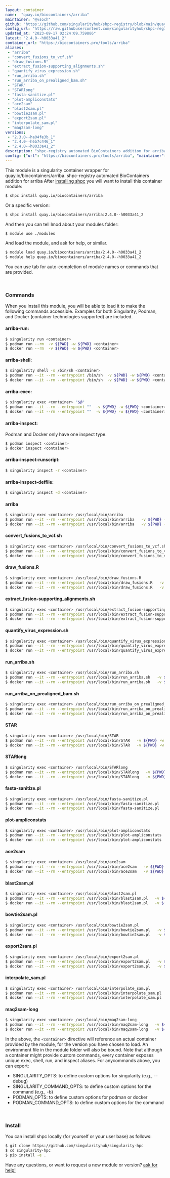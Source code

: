 ```yaml
---
layout: container
name:  "quay.io/biocontainers/arriba"
maintainer: "@vsoch"
github: "https://github.com/singularityhub/shpc-registry/blob/main/quay.io/biocontainers/arriba/container.yaml"
config_url: "https://raw.githubusercontent.com/singularityhub/shpc-registry/main/quay.io/biocontainers/arriba/container.yaml"
updated_at: "2023-09-17 02:24:09.759886"
latest: "2.4.0--h0033a41_2"
container_url: "https://biocontainers.pro/tools/arriba"
aliases:
 - "arriba"
 - "convert_fusions_to_vcf.sh"
 - "draw_fusions.R"
 - "extract_fusion-supporting_alignments.sh"
 - "quantify_virus_expression.sh"
 - "run_arriba.sh"
 - "run_arriba_on_prealigned_bam.sh"
 - "STAR"
 - "STARlong"
 - "fasta-sanitize.pl"
 - "plot-ampliconstats"
 - "ace2sam"
 - "blast2sam.pl"
 - "bowtie2sam.pl"
 - "export2sam.pl"
 - "interpolate_sam.pl"
 - "maq2sam-long"
versions:
 - "2.3.0--ha04fe3b_1"
 - "2.4.0--h6b7c446_1"
 - "2.4.0--h0033a41_2"
description: "shpc-registry automated BioContainers addition for arriba"
config: {"url": "https://biocontainers.pro/tools/arriba", "maintainer": "@vsoch", "description": "shpc-registry automated BioContainers addition for arriba", "latest": {"2.4.0--h0033a41_2": "sha256:d4632bdaa59ba9619c4c72d897b7551ec993d79cd3acefa475169eba9bfc8d29"}, "tags": {"2.3.0--ha04fe3b_1": "sha256:0b46650c649f24856861dcddb21c1d78fbefaef437ea3619c9304f59b1de1ae5", "2.4.0--h6b7c446_1": "sha256:4e6d33c6d163b2b27185ba08312472e77cfab3d3a745bc2ef1eac90d32c4df9f", "2.4.0--h0033a41_2": "sha256:d4632bdaa59ba9619c4c72d897b7551ec993d79cd3acefa475169eba9bfc8d29"}, "docker": "quay.io/biocontainers/arriba", "aliases": {"arriba": "/usr/local/bin/arriba", "convert_fusions_to_vcf.sh": "/usr/local/bin/convert_fusions_to_vcf.sh", "draw_fusions.R": "/usr/local/bin/draw_fusions.R", "extract_fusion-supporting_alignments.sh": "/usr/local/bin/extract_fusion-supporting_alignments.sh", "quantify_virus_expression.sh": "/usr/local/bin/quantify_virus_expression.sh", "run_arriba.sh": "/usr/local/bin/run_arriba.sh", "run_arriba_on_prealigned_bam.sh": "/usr/local/bin/run_arriba_on_prealigned_bam.sh", "STAR": "/usr/local/bin/STAR", "STARlong": "/usr/local/bin/STARlong", "fasta-sanitize.pl": "/usr/local/bin/fasta-sanitize.pl", "plot-ampliconstats": "/usr/local/bin/plot-ampliconstats", "ace2sam": "/usr/local/bin/ace2sam", "blast2sam.pl": "/usr/local/bin/blast2sam.pl", "bowtie2sam.pl": "/usr/local/bin/bowtie2sam.pl", "export2sam.pl": "/usr/local/bin/export2sam.pl", "interpolate_sam.pl": "/usr/local/bin/interpolate_sam.pl", "maq2sam-long": "/usr/local/bin/maq2sam-long"}}
---
```


This module is a singularity container wrapper for quay.io/biocontainers/arriba.
shpc-registry automated BioContainers addition for arriba
After [installing shpc](#install) you will want to install this container module:


```bash
$ shpc install quay.io/biocontainers/arriba
```

Or a specific version:

```bash
$ shpc install quay.io/biocontainers/arriba:2.4.0--h0033a41_2
```

And then you can tell lmod about your modules folder:

```bash
$ module use ./modules
```

And load the module, and ask for help, or similar.

```bash
$ module load quay.io/biocontainers/arriba/2.4.0--h0033a41_2
$ module help quay.io/biocontainers/arriba/2.4.0--h0033a41_2
```

You can use tab for auto-completion of module names or commands that are provided.

<br>

### Commands

When you install this module, you will be able to load it to make the following commands accessible.
Examples for both Singularity, Podman, and Docker (container technologies supported) are included.

#### arriba-run:

```bash
$ singularity run <container>
$ podman run --rm  -v ${PWD} -w ${PWD} <container>
$ docker run --rm  -v ${PWD} -w ${PWD} <container>
```

#### arriba-shell:

```bash
$ singularity shell -s /bin/sh <container>
$ podman run --it --rm --entrypoint /bin/sh  -v ${PWD} -w ${PWD} <container>
$ docker run --it --rm --entrypoint /bin/sh  -v ${PWD} -w ${PWD} <container>
```

#### arriba-exec:

```bash
$ singularity exec <container> "$@"
$ podman run --it --rm --entrypoint ""  -v ${PWD} -w ${PWD} <container> "$@"
$ docker run --it --rm --entrypoint ""  -v ${PWD} -w ${PWD} <container> "$@"
```

#### arriba-inspect:

Podman and Docker only have one inspect type.

```bash
$ podman inspect <container>
$ docker inspect <container>
```

#### arriba-inspect-runscript:

```bash
$ singularity inspect -r <container>
```

#### arriba-inspect-deffile:

```bash
$ singularity inspect -d <container>
```


#### arriba

```bash
$ singularity exec <container> /usr/local/bin/arriba
$ podman run --it --rm --entrypoint /usr/local/bin/arriba   -v ${PWD} -w ${PWD} <container> -c " $@"
$ docker run --it --rm --entrypoint /usr/local/bin/arriba   -v ${PWD} -w ${PWD} <container> -c " $@"
```


#### convert_fusions_to_vcf.sh

```bash
$ singularity exec <container> /usr/local/bin/convert_fusions_to_vcf.sh
$ podman run --it --rm --entrypoint /usr/local/bin/convert_fusions_to_vcf.sh   -v ${PWD} -w ${PWD} <container> -c " $@"
$ docker run --it --rm --entrypoint /usr/local/bin/convert_fusions_to_vcf.sh   -v ${PWD} -w ${PWD} <container> -c " $@"
```


#### draw_fusions.R

```bash
$ singularity exec <container> /usr/local/bin/draw_fusions.R
$ podman run --it --rm --entrypoint /usr/local/bin/draw_fusions.R   -v ${PWD} -w ${PWD} <container> -c " $@"
$ docker run --it --rm --entrypoint /usr/local/bin/draw_fusions.R   -v ${PWD} -w ${PWD} <container> -c " $@"
```


#### extract_fusion-supporting_alignments.sh

```bash
$ singularity exec <container> /usr/local/bin/extract_fusion-supporting_alignments.sh
$ podman run --it --rm --entrypoint /usr/local/bin/extract_fusion-supporting_alignments.sh   -v ${PWD} -w ${PWD} <container> -c " $@"
$ docker run --it --rm --entrypoint /usr/local/bin/extract_fusion-supporting_alignments.sh   -v ${PWD} -w ${PWD} <container> -c " $@"
```


#### quantify_virus_expression.sh

```bash
$ singularity exec <container> /usr/local/bin/quantify_virus_expression.sh
$ podman run --it --rm --entrypoint /usr/local/bin/quantify_virus_expression.sh   -v ${PWD} -w ${PWD} <container> -c " $@"
$ docker run --it --rm --entrypoint /usr/local/bin/quantify_virus_expression.sh   -v ${PWD} -w ${PWD} <container> -c " $@"
```


#### run_arriba.sh

```bash
$ singularity exec <container> /usr/local/bin/run_arriba.sh
$ podman run --it --rm --entrypoint /usr/local/bin/run_arriba.sh   -v ${PWD} -w ${PWD} <container> -c " $@"
$ docker run --it --rm --entrypoint /usr/local/bin/run_arriba.sh   -v ${PWD} -w ${PWD} <container> -c " $@"
```


#### run_arriba_on_prealigned_bam.sh

```bash
$ singularity exec <container> /usr/local/bin/run_arriba_on_prealigned_bam.sh
$ podman run --it --rm --entrypoint /usr/local/bin/run_arriba_on_prealigned_bam.sh   -v ${PWD} -w ${PWD} <container> -c " $@"
$ docker run --it --rm --entrypoint /usr/local/bin/run_arriba_on_prealigned_bam.sh   -v ${PWD} -w ${PWD} <container> -c " $@"
```


#### STAR

```bash
$ singularity exec <container> /usr/local/bin/STAR
$ podman run --it --rm --entrypoint /usr/local/bin/STAR   -v ${PWD} -w ${PWD} <container> -c " $@"
$ docker run --it --rm --entrypoint /usr/local/bin/STAR   -v ${PWD} -w ${PWD} <container> -c " $@"
```


#### STARlong

```bash
$ singularity exec <container> /usr/local/bin/STARlong
$ podman run --it --rm --entrypoint /usr/local/bin/STARlong   -v ${PWD} -w ${PWD} <container> -c " $@"
$ docker run --it --rm --entrypoint /usr/local/bin/STARlong   -v ${PWD} -w ${PWD} <container> -c " $@"
```


#### fasta-sanitize.pl

```bash
$ singularity exec <container> /usr/local/bin/fasta-sanitize.pl
$ podman run --it --rm --entrypoint /usr/local/bin/fasta-sanitize.pl   -v ${PWD} -w ${PWD} <container> -c " $@"
$ docker run --it --rm --entrypoint /usr/local/bin/fasta-sanitize.pl   -v ${PWD} -w ${PWD} <container> -c " $@"
```


#### plot-ampliconstats

```bash
$ singularity exec <container> /usr/local/bin/plot-ampliconstats
$ podman run --it --rm --entrypoint /usr/local/bin/plot-ampliconstats   -v ${PWD} -w ${PWD} <container> -c " $@"
$ docker run --it --rm --entrypoint /usr/local/bin/plot-ampliconstats   -v ${PWD} -w ${PWD} <container> -c " $@"
```


#### ace2sam

```bash
$ singularity exec <container> /usr/local/bin/ace2sam
$ podman run --it --rm --entrypoint /usr/local/bin/ace2sam   -v ${PWD} -w ${PWD} <container> -c " $@"
$ docker run --it --rm --entrypoint /usr/local/bin/ace2sam   -v ${PWD} -w ${PWD} <container> -c " $@"
```


#### blast2sam.pl

```bash
$ singularity exec <container> /usr/local/bin/blast2sam.pl
$ podman run --it --rm --entrypoint /usr/local/bin/blast2sam.pl   -v ${PWD} -w ${PWD} <container> -c " $@"
$ docker run --it --rm --entrypoint /usr/local/bin/blast2sam.pl   -v ${PWD} -w ${PWD} <container> -c " $@"
```


#### bowtie2sam.pl

```bash
$ singularity exec <container> /usr/local/bin/bowtie2sam.pl
$ podman run --it --rm --entrypoint /usr/local/bin/bowtie2sam.pl   -v ${PWD} -w ${PWD} <container> -c " $@"
$ docker run --it --rm --entrypoint /usr/local/bin/bowtie2sam.pl   -v ${PWD} -w ${PWD} <container> -c " $@"
```


#### export2sam.pl

```bash
$ singularity exec <container> /usr/local/bin/export2sam.pl
$ podman run --it --rm --entrypoint /usr/local/bin/export2sam.pl   -v ${PWD} -w ${PWD} <container> -c " $@"
$ docker run --it --rm --entrypoint /usr/local/bin/export2sam.pl   -v ${PWD} -w ${PWD} <container> -c " $@"
```


#### interpolate_sam.pl

```bash
$ singularity exec <container> /usr/local/bin/interpolate_sam.pl
$ podman run --it --rm --entrypoint /usr/local/bin/interpolate_sam.pl   -v ${PWD} -w ${PWD} <container> -c " $@"
$ docker run --it --rm --entrypoint /usr/local/bin/interpolate_sam.pl   -v ${PWD} -w ${PWD} <container> -c " $@"
```


#### maq2sam-long

```bash
$ singularity exec <container> /usr/local/bin/maq2sam-long
$ podman run --it --rm --entrypoint /usr/local/bin/maq2sam-long   -v ${PWD} -w ${PWD} <container> -c " $@"
$ docker run --it --rm --entrypoint /usr/local/bin/maq2sam-long   -v ${PWD} -w ${PWD} <container> -c " $@"
```



In the above, the `<container>` directive will reference an actual container provided
by the module, for the version you have chosen to load. An environment file in the
module folder will also be bound. Note that although a container
might provide custom commands, every container exposes unique exec, shell, run, and
inspect aliases. For anycommands above, you can export:

 - SINGULARITY_OPTS: to define custom options for singularity (e.g., --debug)
 - SINGULARITY_COMMAND_OPTS: to define custom options for the command (e.g., -b)
 - PODMAN_OPTS: to define custom options for podman or docker
 - PODMAN_COMMAND_OPTS: to define custom options for the command

<br>

### Install

You can install shpc locally (for yourself or your user base) as follows:

```bash
$ git clone https://github.com/singularityhub/singularity-hpc
$ cd singularity-hpc
$ pip install -e .
```

Have any questions, or want to request a new module or version? [ask for help!](https://github.com/singularityhub/singularity-hpc/issues)